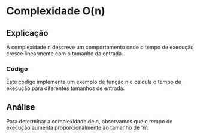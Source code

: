 
# Complexidade O(n)

## Explicação
A complexidade n descreve um comportamento onde o tempo de execução cresce linearmente com o tamanho da entrada.

### Código
Este código implementa um exemplo de função n e calcula o tempo de execução para diferentes tamanhos de entrada.

## Análise
Para determinar a complexidade de n, observamos que o tempo de execução aumenta proporcionalmente ao tamanho de 'n'.
